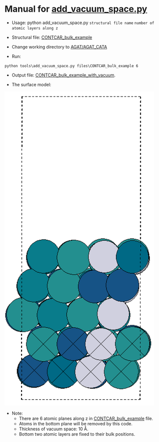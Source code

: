 # Manual for [add_vacuum_space.py](../tools/add_vacuum_space.py)  

* Usage: python add_vacuum_space.py `structural file name` `number of atomic layers along z`  

* Structural file: [CONTCAR_bulk_example](../files/CONTCAR_bulk_example)  


* Change working directory to [AGAT/AGAT_CATA](../)  

* Run:  
```  
python tools\add_vacuum_space.py files\CONTCAR_bulk_example 6  
```  

* Output file: [CONTCAR_bulk_example_with_vacuum](../files/CONTCAR_bulk_example_with_vacuum).   

* The surface model:  

![CONTCAR_bulk_example_with_vacuum](../files/CONTCAR_bulk_example_with_vacuum.png)

* Note:  
	* There are 6 atomic planes along z in [CONTCAR_bulk_example](../files/CONTCAR_bulk_example) file.
	* Atoms in the bottom plane will be removed by this code.  
	* Thickness of vacuum space: 10 Å.  
	* Bottom two atomic layers are fixed to their bulk positions.
